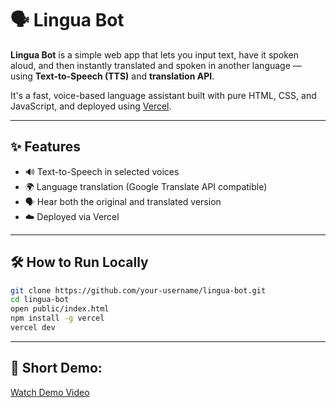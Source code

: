 # 🗣️ Lingua Bot

**Lingua Bot** is a simple web app that lets you input text, have it spoken aloud, and then instantly translated and spoken in another language — using **Text-to-Speech (TTS)** and **translation API**.

It's a fast, voice-based language assistant built with pure HTML, CSS, and JavaScript, and deployed using [Vercel](https://vercel.com/).

---

## ✨ Features

- 🔊 Text-to-Speech in selected voices
- 🌍 Language translation (Google Translate API compatible)
- 🗣️ Hear both the original and translated version
- ☁️ Deployed via Vercel 

---

## 🛠️ How to Run Locally
```bash
git clone https://github.com/your-username/lingua-bot.git
cd lingua-bot
open public/index.html
npm install -g vercel
vercel dev
```



---

## 🎥 Short Demo:
[Watch Demo Video](https://youtube.com/shorts/GfpKeigPm_w)
